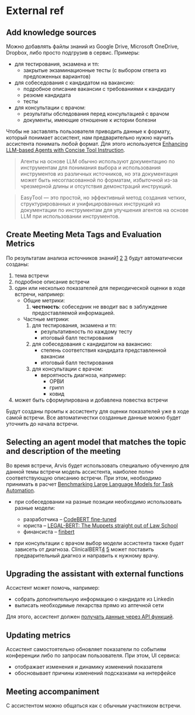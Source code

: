 # External ref

## Add knowledge sources

Можно добавлять файлы знаний из Google Drive, Microsoft OneDrive, Dropbox, либо просто подгрузив в сервис. Примеры:
- для тестирования, экзамена и тп:
    - закрытые экзаминационные тесты (с выбором ответа из предложенных вариантов)
- для собеседования с кандидатом на вакансию:
    - подробное описание вакансии с требованиями к кандидату
    - резюме кандидата
    - тесты
- для консультации с врачoм:
    - результаты обследования перед консультацией с врачом
    - документы, имеющие отношение к истории болезни

 Чтобы не заставлять пользователя приводить данные к формату, который понимает ассистент, нам предварительно нужно научить ассистента понимать любой формат. Для этого используется [Enhancing LLM-based Agents with Concise Tool Instruction](https://github.com/microsoft/JARVIS/tree/main/easytool).
 > Агенты на основе LLM обычно используют документацию по инструментам для понимания выбора и использования инструментов из различных источников, но эта документация может быть несогласованной по форматам, избыточной из-за чрезмерной длины и отсутствия демонстраций инструкций.

> EasyTool — это простой, но эффективный метод создания четких, структурированных и унифицированных инструкций из документации по инструментам для улучшения агентов на основе LLM при использовании инструментов.

## Create Meeting Meta Tags and Evaluation Metrics

По результатам анализа источников знаний[1] [2] [3] будут автоматически созданы:
1. тема встречи
1. подробное описание встречи
1. один или несколько показателей для периодической оценки в ходе встречи, например:
    - Общие метрики:
        1. **честность**: собеседник не вводит вас в заблуждение предоставляемой информацией. 
    - Частные метрики:
        1. для тестирования, экзамена и тп:
            - результативность по каждому тесту
            - итоговый балл тестирования
        1. для собеседования с кандидатом на вакансию:
            - cтепень соответствия кандидата представленной вакансии
            - итоговый балл тестирования
        1. для консультации с врачoм:
            - вероятность диагноза, например:
                - ОРВИ
                - грипп
                - ковид
1. может быть сформулирована и добавлена повестка встречи

Будут созданы промты к ассистенту для оценки показателей уже в ходе самой встречи. Все автоматичестки созданные данные можно будет уточнить до начала встречи.

[1]: https://towardsdatascience.com/zero-shot-vs-similarity-based-text-classification-83115d9879f5
[2]: https://huggingface.co/tasks/zero-shot-classification
[3]: https://huggingface.co/models?pipeline_tag=zero-shot-classification&sort=trending

## Selecting an agent model that matches the topic and description of the meeting

Во время встречи, Arvis будет использовать специально обученную для данной темы встречи модель ассистента, наиболее полно соответствующую описанию встречи. При этом, необходимо принимать в расчет [Benchmarking Large Language Models for Task Automation](https://github.com/microsoft/JARVIS/tree/main/taskbench).
- при собеседовании на разные позиции необходимо использовать разные модели:
    - разработчика – [CodeBERT fine-tuned](https://huggingface.co/mrm8488/codebert-base-finetuned-detect-insecure-code)
    - юриста – [LEGAL-BERT: The Muppets straight out of Law School](https://huggingface.co/nlpaueb/legal-bert-base-uncased)
    - финансиста – [finbert](https://huggingface.co/ProsusAI/finbert)

- при консультации с врачом выбор модели ассистента также будет зависеть от диагноза. ClinicalBERT[4] [5] может поставить предварительный диагноз и направить к нужному врачу.

[4]: https://huggingface.co/emilyalsentzer/Bio_ClinicalBERT
[5]: https://huggingface.co/medicalai/ClinicalBERT

## Upgrading the assistant with external functions

Ассистент может помочь, например:
- собрать дополнительную информацию о кандидате из Linkedin
- выписать необходимые лекарства прямо из аптечной сети

Для этого, ассистент должен [получать данные через API функций](https://platform.openai.com/docs/assistants/tools/function-calling).

## Updating metrics

Ассистент самостоятельно обновляет показатели по событиям конференции либо по запросам пользователя. При этом, UI сервиса:
- отображает изменения и динамику изменений показателя
- обосновывает причины изменений подсказками на интерфейсе  

## Meeting accompaniment

С ассистентом можно общаться как с обычным участником встречи. 


